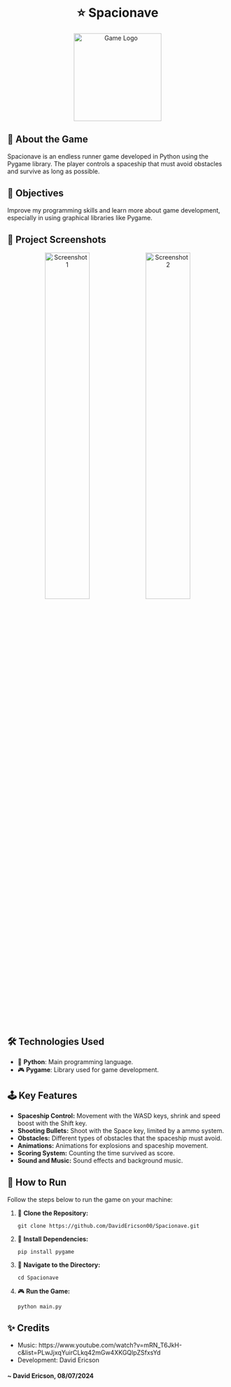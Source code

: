 <h1 align="center">
    ⭐ Spacionave
</h1>

<div align="center">
    <img src="https://i.imgur.com/SNJoyGN.png" alt="Game Logo" width="200">
</div>

<h2>💫 About the Game</h2>
<p>Spacionave is an endless runner game developed in Python using the Pygame library. The player controls a spaceship that must avoid obstacles and survive as long as possible.</p>

<h2>📌 Objectives</h2>
<p>Improve my programming skills and learn more about game development, especially in using graphical libraries like Pygame.</p>

<h2>🚀 Project Screenshots</h2>
<div align="center">
    <img src="https://i.imgur.com/oO4y9DF.png" alt="Screenshot 1" width="45%">
    <img src="https://imgur.com/cWZYLhU.png" alt="Screenshot 2" width="45%">
</div>

<h2>🛠️ Technologies Used</h2>
<ul>
    <li>📜 <strong>Python</strong>: Main programming language.</li>
    <li>🎮 <strong>Pygame</strong>: Library used for game development.</li>
</ul>

<h2>🕹️ Key Features</h2>
<ul>
    <li><strong>Spaceship Control:</strong> Movement with the WASD keys, shrink and speed boost with the Shift key.</li>
    <li><strong>Shooting Bullets:</strong> Shoot with the Space key, limited by a ammo system.</li>
    <li><strong>Obstacles:</strong> Different types of obstacles that the spaceship must avoid.</li>
    <li><strong>Animations:</strong> Animations for explosions and spaceship movement.</li>
    <li><strong>Scoring System:</strong> Counting the time survived as score.</li>
    <li><strong>Sound and Music:</strong> Sound effects and background music.</li>
</ul>

<h2>📝 How to Run</h2>
<p>Follow the steps below to run the game on your machine:</p>
<ol>
    <li>🔧 <strong>Clone the Repository:</strong>
        <pre><code>git clone https://github.com/DavidEricson00/Spacionave.git</code></pre>
    </li>
    <li>🐍 <strong>Install Dependencies:</strong>
        <pre><code>pip install pygame</code></pre>
    </li>
    <li>📁 <strong>Navigate to the Directory:</strong>
        <pre><code>cd Spacionave</code></pre>
    </li>
    <li>🎮 <strong>Run the Game:</strong>
        <pre><code>python main.py</code></pre>
    </li>
</ol>

<h2>✨ Credits</h2>
<ul>
    <li>Music: https://www.youtube.com/watch?v=mRN_T6JkH-c&list=PLwJjxqYuirCLkq42mGw4XKGQlpZSfxsYd</li>
    <li>Development: David Ericson</li>
</ul>

<h4>~ David Ericson, 08/07/2024</h4>
